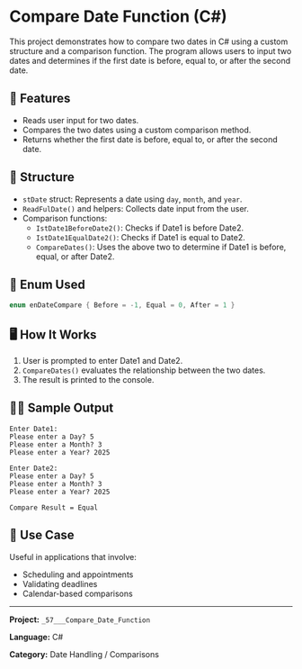 # Compare Date Function (C#)

This project demonstrates how to compare two dates in C# using a custom structure and a comparison function. The program allows users to input two dates and determines if the first date is before, equal to, or after the second date.

## 🧾 Features
- Reads user input for two dates.
- Compares the two dates using a custom comparison method.
- Returns whether the first date is before, equal to, or after the second date.

## 📁 Structure
- `stDate` struct: Represents a date using `day`, `month`, and `year`.
- `ReadFulDate()` and helpers: Collects date input from the user.
- Comparison functions:
  - `IstDate1BeforeDate2()`: Checks if Date1 is before Date2.
  - `IstDate1EqualDate2()`: Checks if Date1 is equal to Date2.
  - `CompareDates()`: Uses the above two to determine if Date1 is before, equal, or after Date2.

## 🧠 Enum Used
```csharp
enum enDateCompare { Before = -1, Equal = 0, After = 1 }
```

## 🖥️ How It Works
1. User is prompted to enter Date1 and Date2.
2. `CompareDates()` evaluates the relationship between the two dates.
3. The result is printed to the console.

## 🏃‍♂️ Sample Output
```
Enter Date1:
Please enter a Day? 5
Please enter a Month? 3
Please enter a Year? 2025

Enter Date2:
Please enter a Day? 5
Please enter a Month? 3
Please enter a Year? 2025

Compare Result = Equal
```

## 📌 Use Case
Useful in applications that involve:
- Scheduling and appointments
- Validating deadlines
- Calendar-based comparisons

---
**Project:** `_57___Compare_Date_Function`

**Language:** C#

**Category:** Date Handling / Comparisons


